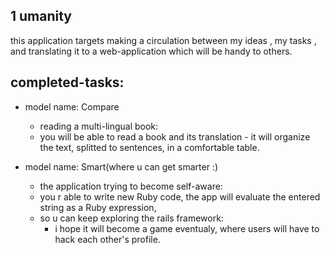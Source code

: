 1 umanity
---------
this application targets making a circulation between my ideas ,  my tasks , and translating it to a web-application which will be handy to others.

completed-tasks:
-------
- model name: Compare
  - reading a multi-lingual book: 
  - you will be able to read a book and its translation - it will organize the text, splitted to sentences, in a comfortable table.

- model name: Smart(where u can get smarter :)
  - the application trying to become self-aware: 
  - you r able to write new Ruby code, the app will evaluate the entered string as a Ruby expression,
  - so u can keep exploring the rails framework:
    - i hope it  will become a game eventualy, where users will have to hack each other's profile.




